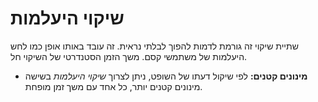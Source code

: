 # שיקוי היעלמות

שתיית שיקוי זה גורמת לדמות להפוך לבלתי נראית. זה עובד באותו אופן כמו לחש היעלמות של משתמשי קסם. משך הזמן הסטנדרטי של השיקוי חל.

- **מינונים קטנים:** לפי שיקול דעתו של השופט, ניתן לצרוך *שיקוי היעלמות* בשישה מינונים קטנים יותר, כל אחד עם משך זמן מופחת.